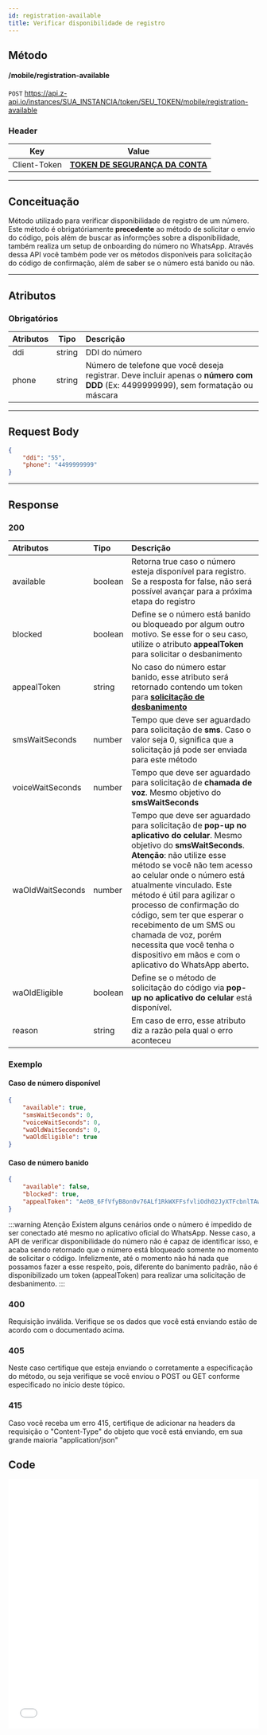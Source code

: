 ```yaml
---
id: registration-available
title: Verificar disponibilidade de registro
---
```


## Método

#### /mobile/registration-available

`POST` https://api.z-api.io/instances/SUA_INSTANCIA/token/SEU_TOKEN/mobile/registration-available

### Header

|      Key       |            Value            |
| :------------: |     :-----------------:     |
|  Client-Token  | **[TOKEN DE SEGURANÇA DA CONTA](../security/client-token)** |
---

## Conceituação

Método utilizado para verificar disponibilidade de registro de um número. Este método é obrigatóriamente **precedente** ao método de solicitar o envio do código, pois além de buscar as informções sobre a disponibilidade, também realiza um setup de onboarding do número no WhatsApp. Através dessa API você também pode ver os métodos disponíveis para solicitação do código de confirmação, além de saber se o número está banido ou não.

---

## Atributos

### Obrigatórios

| Atributos | Tipo | Descrição |
| :-- | :-: | :-- |
| ddi | string | DDI do número |
| phone | string | Número de telefone que você deseja registrar. Deve incluir apenas o **número com DDD** (Ex: 4499999999), sem formatação ou máscara |

---

## Request Body

```json
{
    "ddi": "55",
    "phone": "4499999999"
}
```

---

## Response

### 200

| Atributos   | Tipo     | Descrição |
| :--------   | :------  | :-------- |
| available   | boolean  | Retorna true caso o número esteja disponível para registro. Se a resposta for false, não será possível avançar para a próxima etapa do registro |
| blocked     | boolean  | Define se o número está banido ou bloqueado por algum outro motivo. Se esse for o seu caso, utilize o atributo **appealToken** para solicitar o desbanimento |
| appealToken | string | No caso do número estar banido, esse atributo será retornado contendo um token para **[solicitação de desbanimento](./request-unbanning)** |
| smsWaitSeconds   | number | Tempo que deve ser aguardado para solicitação de **sms**. Caso o valor seja 0, significa que a solicitação já pode ser enviada para este método |
| voiceWaitSeconds | number | Tempo que deve ser aguardado para solicitação de **chamada de voz**. Mesmo objetivo do **smsWaitSeconds** |
| waOldWaitSeconds | number | Tempo que deve ser aguardado para solicitação de **pop-up no aplicativo do celular**. Mesmo objetivo do **smsWaitSeconds**. **Atenção**: não utilize esse método se você não tem acesso ao celular onde o número está atualmente vinculado. Este método é útil para agilizar o processo de confirmação do código, sem ter que esperar o recebimento de um SMS ou chamada de voz, porém necessita que você tenha o dispositivo em mãos e com o aplicativo do WhatsApp aberto. |
| waOldEligible | boolean | Define se o método de solicitação do código via **pop-up no aplicativo do celular** está disponível. |
| reason | string | Em caso de erro, esse atributo diz a razão pela qual o erro aconteceu |


### Exemplo

#### Caso de número disponível

```json
{
    "available": true,
    "smsWaitSeconds": 0,
    "voiceWaitSeconds": 0,
    "waOldWaitSeconds": 0,
    "waOldEligible": true
}
```

#### Caso de número banido

```json
{
    "available": false,
    "blocked": true,
    "appealToken": "Ae0B_6FfVfyB8on0v76ALf1RkWXFFsfvliOdh02JyXTFcbnlTAwO5_h5Ju4L5zfa-fhWKIzQhtXYhZTGRZxwYE3_iPgJ0nimuOkjrZLvnBOf-5Sitf2zmJJRs--1EJc5mvYRA1qJnHyktSBM7ZQWrsV9Lddyrj0TyCMKa_nXhvHwNfg8n5yz7tita5s"
}
```

:::warning Atenção
Existem alguns cenários onde o número é impedido de ser conectado até mesmo no aplicativo oficial do WhatsApp. Nesse caso, a API de verificar disponibilidade do número não é capaz de identificar isso, e acaba sendo retornado que o número está bloqueado somente no momento de solicitar o código. Infelizmente, até o momento não há nada que possamos fazer a esse respeito, pois, diferente do banimento padrão, não é disponibilizado um token (appealToken) para realizar uma solicitação de desbanimento.
:::

### 400

Requisição inválida. Verifique se os dados que você está enviando estão de acordo com o documentado acima.

### 405

Neste caso certifique que esteja enviando o corretamente a especificação do método, ou seja verifique se você enviou o POST ou GET conforme especificado no inicio deste tópico.

### 415

Caso você receba um erro 415, certifique de adicionar na headers da requisição o "Content-Type" do objeto que você está enviando, em sua grande maioria "application/json"


## Code

<iframe src="//api.apiembed.com/?source=https://raw.githubusercontent.com/Z-API/z-api-docs/main/json-examples/registration-available.json&targets=all" frameborder="0" scrolling="no" width="100%" height="500px" seamless></iframe>
